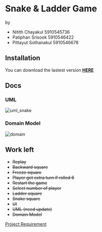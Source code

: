 # Snake & Ladder Game
by 
* Nitith Chayakul 5910545736
* Patiphan Srisook 5910546422
* Pittayut Sothanakul 5910546678

## Installation
You can download the lastest version [__HERE__](https://github.com/napnie/Snake-Ladder-Final/releases)

## Docs

### UML
![uml_snake](https://user-images.githubusercontent.com/25226462/40368216-75308d02-5e05-11e8-8010-099d51300c0b.jpg)

### Domain Model
![domain](https://user-images.githubusercontent.com/25226462/40368793-c48ceff2-5e06-11e8-9a61-49759eec9f48.jpg)



## Work left
* ~~Replay~~
* ~~Backward square~~
* ~~Freeze square~~
* ~~Player get extra turn if rolled 6~~
* ~~Restart the game~~
* ~~Select number of player~~
* ~~Ladder square~~
* ~~Snake square~~
* ~~UI~~
* ~~UML (need update)~~
* ~~Domain Model~~

[Project Requirement](https://github.com/KeeUka/SSD_2018_Final)
